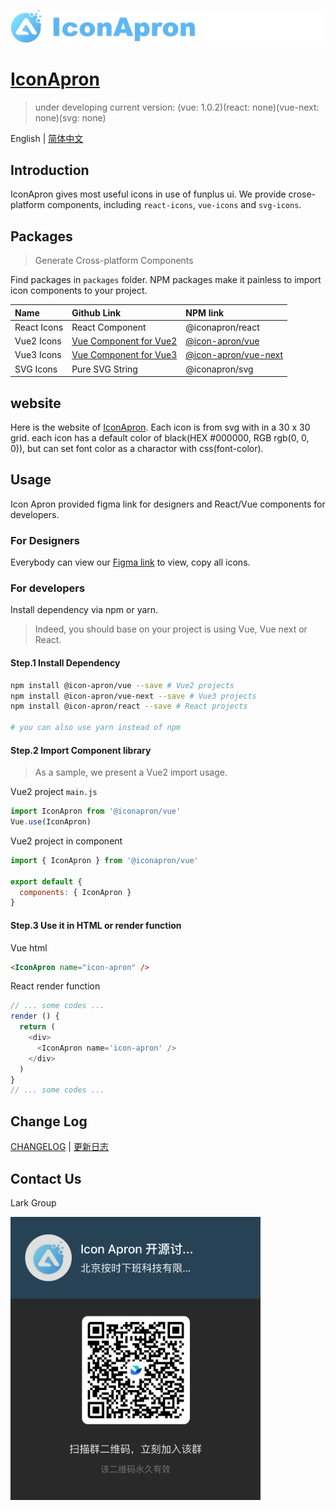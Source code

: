 ![IconApron](./assets/images/github-logo.png)
# [IconApron](https://iconapron.offontime.com)
> under developing
current version: (vue: 1.0.2)(react: none)(vue-next: none)(svg: none)


English | [简体中文](./README.zh-cn.md)

## Introduction
IconApron gives most useful icons in use of funplus ui. We provide crose-platform components, including `react-icons`, `vue-icons` and `svg-icons`. 

## Packages
> Generate Cross-platform Components

Find packages in `packages` folder. NPM packages make it painless to import icon components to your project.

| Name | Github Link | NPM link |
| :---- | :---- | :---- |
| React Icons | React Component | @iconapron/react |
| Vue2 Icons | [Vue Component for Vue2](https://github.com/offontime/IconApron/tree/master/vue) | [@icon-apron/vue](https://www.npmjs.com/package/@icon-apron/vue) |
| Vue3 Icons | [Vue Component for Vue3](https://github.com/offontime/IconApron/tree/master/vue-next) | [@icon-apron/vue-next](https://www.npmjs.com/package/@icon-apron/vue-next) |
| SVG Icons | Pure SVG String | @iconapron/svg |

## website
Here is the website of [IconApron](https://icon.apron.design). Each icon is from svg with in a 30 x 30 grid. each icon has a default color of black(HEX #000000, RGB rgb(0, 0, 0)), but can set font color as a charactor with css(font-color).

## Usage
Icon Apron provided figma link for designers and React/Vue components for developers.

### For Designers
Everybody can view our [Figma link](https://www.figma.com/file/dWeZkVJM2ORioY2w1YTTvB/Icon-Apron?node-id=12%3A1603) to view, copy all icons.

### For developers
Install dependency via npm or yarn.

> Indeed, you should base on your project is using Vue, Vue next or React.

#### Step.1 Install Dependency
```bash
npm install @icon-apron/vue --save # Vue2 projects
npm install @icon-apron/vue-next --save # Vue3 projects
npm install @icon-apron/react --save # React projects

# you can also use yarn instead of npm
```

#### Step.2 Import Component library
> As a sample, we present a Vue2 import usage.

Vue2 project `main.js`
```javascript
import IconApron from '@iconapron/vue'
Vue.use(IconApron)
```

Vue2 project in component
```javascript
import { IconApron } from '@iconapron/vue'

export default {
  components: { IconApron }
}
```

#### Step.3 Use it in HTML or render function

Vue html
```html
<IconApron name="icon-apron" />
```

React render function
```javascript
// ... some codes ...
render () {
  return (
    <div>
      <IconApron name='icon-apron' />
    </div>
  )
}
// ... some codes ...
```

## Change Log

[CHANGELOG](./CHANGELOG.md) | [更新日志](./CHANGELOG.zh-cn.md)

## Contact Us
Lark Group

<img src="./assets/images/lark-group-qr.png" width="400px" />

